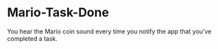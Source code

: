# Mario-Task-Done
You hear the Mario coin sound every time you notify the app that you’ve completed a task.
